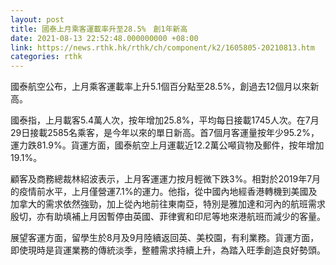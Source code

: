 ```yaml
---
layout: post
title: 國泰上月乘客運載率升至28.5%　創1年新高
date: 2021-08-13 22:52:48.000000000 +08:00
link: https://news.rthk.hk/rthk/ch/component/k2/1605805-20210813.htm
categories: rthk
---
```


國泰航空公布，上月乘客運載率上升5.1個百分點至28.5%，創過去12個月以來新高。

國泰指，上月載客5.4萬人次，按年增加25.8%，平均每日接載1745人次。在7月29日接載2585名乘客，是今年以來的單日新高。首7個月客運量按年少95.2%，運力跌81.9%。貨運方面，國泰航空上月運載近12.2萬公噸貨物及郵件，按年增加19.1%。

顧客及商務總裁林紹波表示，上月客運運力按月輕微下跌3%。相對於2019年7月的疫情前水平，上月僅營運7.1%的運力。他指，從中國內地經香港轉機到美國及加拿大的需求依然強勁，加上從內地前往東南亞，特別是雅加達和河內的航班需求殷切，亦有助填補上月因暫停由英國、菲律賓和印尼等地來港航班而減少的客量。

展望客運方面，留學生於8月及9月陸續返回英、美校園，有利業務。貨運方面，即使現時是貨運業務的傳統淡季，整體需求持續上升，為踏入旺季創造良好勢頭。
